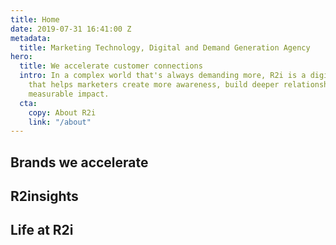 ```yaml
---
title: Home
date: 2019-07-31 16:41:00 Z
metadata:
  title: Marketing Technology, Digital and Demand Generation Agency
hero:
  title: We accelerate customer connections
  intro: In a complex world that's always demanding more, R2i is a digital agency
    that helps marketers create more awareness, build deeper relationships, and drive
    measurable impact.
  cta:
    copy: About R2i
    link: "/about"
---
```


## Brands we accelerate
## R2insights
## Life at R2i